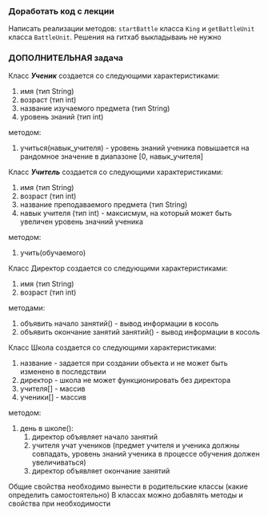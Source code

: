 ### Доработать код с лекции

Написать реализации методов: `startBattle` класса `King` и `getBattleUnit` класса `BattleUnit`. 
Решения на гитхаб выкладываиь не нужно


### ДОПОЛНИТЕЛЬНАЯ задача
Класс ***Ученик*** создается со следующими 
характеристиками:

1. имя (тип String)
2. возраст (тип int)
3. название изучаемого предмета (тип String)
4. уровень знаний (тип int)

методом:
1. учиться(навык_учителя) - уровень знаний ученика повышается
   на рандомное значение в диапазоне [0, навык_учителя]

Класс ***Учитель*** создается со следующими 
характеристиками:

1. имя (тип String)
2. возраст (тип int)
3. название преподаваемого предмета (тип String)
4. навык учителя (тип int) - максисмум, на который может быть увеличен уровень значний ученика

методом:
1. учить(обучаемого)

Класс Директор создается со следующими 
характеристиками:

1. имя (тип String)
2. возраст (тип int)

методами:
1. объявить начало занятий() - вывод информации в косоль
2. объявить окончание занятий занятий() - вывод информации в косоль

Класс Школа создается со следующими 
характеристиками:

1. название - задается при создании объекта и не может быть изменено в последствии
2. директор - школа не может функционировать без директора
3. учителя[] - массив
4. ученики[] - массив

методом:
1. день в школе():
    1) директор объявляет начало занятий
    2) учителя учат учеников (предмет учителя и ученика должны совпадать, уровень знаний ученика в процессе обучения должен увеличиваться)
    3) директор объявляет окончание занятий


Общие свойства необходимо вынести в родительские классы (какие определить самостоятельно)
В классах можно добавлять методы и свойства при необходимости
